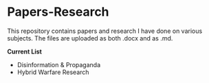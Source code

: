 # Papers-Research
This repository contains papers and research I have done on various subjects. The files are uploaded as both .docx and as .md.

**Current List**

- Disinformation & Propaganda
- Hybrid Warfare Research
